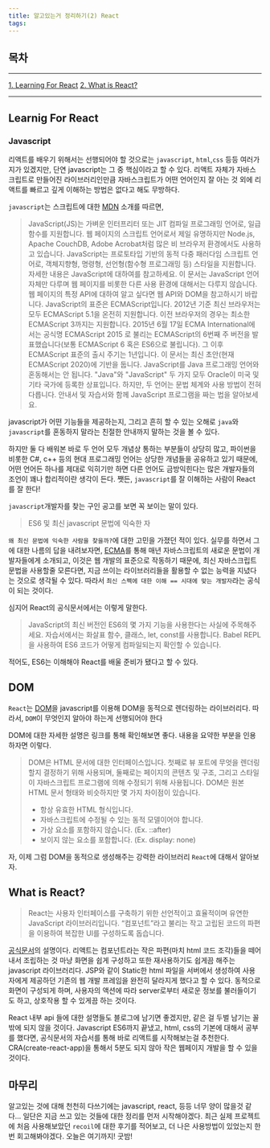 ```yaml
---
title: 알고있는거 정리하기(2) React
tags:
---
```


## 목차

---

[1. Learning For React](#learning_for_react)
[2. What is React?](#what_is_react?)

---

## Learnig For React

### Javascript

리액트를 배우기 위해서는 선행되어야 할 것으로는 `javascript`, `html`,`css` 등등 여러가지가 있겠지만, 단연 javascript는 그 중 핵심이라고 할 수 있다. 리액트 자체가 자바스크립트로 만들어진 라이브러리인만큼 자바스크립트가 어떤 언어인지 잘 아는 것 외에 리액트를 빠르고 깊게 이해하는 방법은 없다고 해도 무방하다.

`javascript`는 스크립트에 대한 [MDN][mdn_link] 소개를 따르면,

> JavaScript(JS)는 가벼운 인터프리터 또는 JIT 컴파일 프로그래밍 언어로, 일급 함수를 지원합니다. 웹 페이지의 스크립트 언어로서 제일 유명하지만 Node.js, Apache CouchDB, Adobe Acrobat처럼 많은 비 브라우저 환경에서도 사용하고 있습니다. JavaScript는 프로토타입 기반의 동적 다중 패러다임 스크립트 언어로, 객체지향형, 명령형, 선언형(함수형 프로그래밍 등) 스타일을 지원합니다. 자세한 내용은 JavaScript에 대하여를 참고하세요.
> 이 문서는 JavaScript 언어 자체만 다루며 웹 페이지를 비롯한 다른 사용 환경에 대해서는 다루지 않습니다. 웹 페이지의 특정 API에 대하여 알고 싶다면 웹 API와 DOM을 참고하시기 바랍니다.
> JavaScript의 표준은 ECMAScript입니다. 2012년 기준 최신 브라우저는 모두 ECMAScript 5.1을 온전히 지원합니다. 이전 브라우저의 경우는 최소한 ECMAScript 3까지는 지원합니다. 2015년 6월 17일 ECMA International에서는 공식명 ECMAScript 2015 로 불리는 ECMAScript의 6번째 주 버전을 발표했습니다(보통 ECMAScript 6 혹은 ES6으로 불립니다). 그 이후 ECMAScript 표준의 출시 주기는 1년입니다. 이 문서는 최신 초안(현재 ECMAScript 2020)에 기반을 둡니다.
> JavaScript를 Java 프로그래밍 언어와 혼동해서는 안 됩니다. "Java"와 "JavaScript" 두 가지 모두 Oracle이 미국 및 기타 국가에 등록한 상표입니다. 하지만, 두 언어는 문법 체계와 사용 방법이 전혀 다릅니다.
> 안내서 및 자습서와 함께 JavaScript 프로그램을 짜는 법을 알아보세요.

javascript가 어떤 기능들을 제공하는지, 그리고 흔히 할 수 있는 오해로 `java`와 `javascript`를 혼동하지 말라는 친절한 안내까지 말하는 것을 볼 수 있다.

하지만 둘 다 배워본 바로 두 언어 모두 개념상 통하는 부분들이 상당히 많고, 파이썬을 비롯한 C#, c++ 등의 현대 프로그래밍 언어는 상당한 개념들을 공유하고 있기 때문에, 어떤 언어든 하나를 제대로 익히기만 하면 다른 언어도 금방익힌다는 많은 개발자들의 조언이 꽤나 합리적이란 생각이 든다. 쨋든, `javascript`를 잘 이해하는 사람이 React를 잘 한다!

`javascript`개발자를 찾는 구인 공고를 보면 꼭 보이는 말이 있다.

> ES6 및 최신 javascript 문법에 익숙한 자

`왜 최신 문법에 익숙한 사람을 찾을까?`에 대한 고민을 가졌던 적이 있다. 실무를 하면서 그에 대한 나름의 답을 내려보자면, [ECMA][ecma_wiki_link]를 통해 매년 자바스크립트의 새로운 문법이 개발자들에게 소개되고, 이것은 웹 개발의 표준으로 작동하기 때문에, 최신 자바스크립트 문법을 사용할줄 모른다면, 지금 쓰이는 라이브러리들을 활용할 수 없는 능력을 지녔다는 것으로 생각될 수 있다. 따라서 `최신 스펙에 대한 이해 == 시대에 맞는 개발자`라는 공식이 되는 것이다.

심지어 React의 공식문서에서는 이렇게 말한다.

> JavaScript의 최신 버전인 ES6의 몇 가지 기능을 사용한다는 사실에 주목해주세요. 자습서에서는 화살표 함수, 클래스, let, const를 사용합니다. Babel REPL을 사용하여 ES6 코드가 어떻게 컴파일되는지 확인할 수 있습니다.

적어도, ES6는 이해해야 React를 배울 준비가 됐다고 할 수 있다.

## DOM

`React`는 [DOM][dom_wiki_link]을 javascript를 이용해 DOM을 동적으로 렌더링하는 라이브러리다. 따라서, `DOM`이 무엇인지 알아야 하는게 선행되어야 한다

DOM에 대한 자세한 설명은 링크를 통해 확인해보면 좋다. 내용을 요약한 부분을 인용하자면 이렇다.

> DOM은 HTML 문서에 대한 인터페이스입니다. 첫째로 뷰 포트에 무엇을 렌더링 할지 결정하기 위해 사용되며,
> 둘째로는 페이지의 콘텐츠 및 구조, 그리고 스타일이 자바스크립트 프로그램에 의해 수정되기 위해 사용됩니다.
> DOM은 원본 HTML 문서 형태와 비슷하지만 몇 가지 차이점이 있습니다.
>
> - 항상 유효한 HTML 형식입니다.
> - 자바스크립트에 수정될 수 있는 동적 모델이어야 합니다.
> - 가상 요소를 포함하지 않습니다. (Ex. ::after)
> - 보이지 않는 요소를 포함합니다. (Ex. display: none)

자, 이제 그럼 DOM을 동적으로 생성해주는 강력한 라이브러리 `React`에 대해서 알아보자.

## What is React?

> React는 사용자 인터페이스를 구축하기 위한 선언적이고 효율적이며 유연한 JavaScript 라이브러리입니다. “컴포넌트”라고 불리는 작고 고립된 코드의 파편을 이용하여 복잡한 UI를 구성하도록 돕습니다.

[공식문서][react_doc_link]의 설명이다. 리액트는 컴포넌트라는 작은 파편(마치 html 코드 조각)들을 떼어내서 조립하는 것 마냥 화면을 쉽게 구성하고 또한 재사용하기도 쉽게끔 해주는 javascript 라이브러리다. JSP와 같이 Static한 html 파일을 서버에서 생성하여 사용자에게 제공하던 기존의 웹 개발 프레임을 완전히 달라지게 했다고 할 수 있다. 동적으로 화면이 구성되게 하며, 사용자의 액션에 따라 server로부터 새로운 정보를 불러들이기도 하고, 상호작용 할 수 있게끔 하는 것이다.

React 내부 api 들에 대한 설명들도 블로그에 남기면 좋겠지만, 같은 걸 두벌 남기는 꼴밖에 되지 않을 것이다. Javascript ES6까지 끝냈고, html, css의 기본에 대해서 공부를 했다면, 공식문서의 자습서를 통해 바로 리액트를 시작해보는걸 추천한다. CRA(create-react-app)을 통해서 5분도 되지 않아 작은 웹페이지 개발을 할 수 있을 것이다.

## 마무리

알고있는 것에 대해 천천히 다쓰기에는 javascript, react, 등등 너무 양이 많을것 같다... 일단은 지금 쓰고 있는 것들에 대한 정리를 먼저 시작해야겠다.
최근 실제 프로젝트에 처음 사용해보았던 `recoil`에 대한 후기를 적어보고, 더 나은 사용방법이 있었는지 한번 회고해봐야겠다. 오늘은 여기까지! 굿밤!

[mdn_link]: "https://developer.mozilla.org/ko/docs/Web/JavaScript"
[ecma_wiki_link]: "https://ko.wikipedia.org/wiki/ECMA%EC%8A%A4%ED%81%AC%EB%A6%BD%ED%8A%B8"
[dom_wiki_link]: "https://wit.nts-corp.com/2019/02/14/5522"
[react_doc_link]: "https:reactjs.org/tutorial/tutorial.html"
